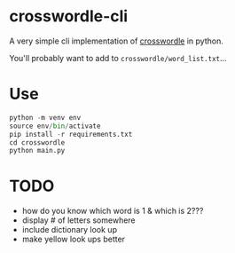 # crosswordle-cli

A very simple cli implementation of [crosswordle](https://crosswordle.serializer.ca) in python. 

You'll probably want to add to `crosswordle/word_list.txt`...

# Use
```python
python -m venv env
source env/bin/activate
pip install -r requirements.txt
cd crosswordle
python main.py
```

# TODO
- how do you know which word is 1 & which is 2???
- display # of letters somewhere
- include dictionary look up
- make yellow look ups better